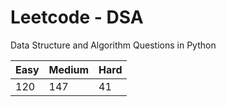 # Leetcode - DSA

Data Structure and Algorithm Questions in Python

| Easy   |  Medium  | Hard |
|--------|----------|------|
|   120  |    147   |  41  |

